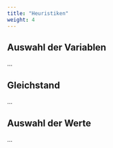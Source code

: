 ```yaml
---
title: "Heuristiken"
weight: 4
---
```



## Auswahl der Variablen

...

## Gleichstand
...

## Auswahl der Werte
...
